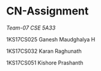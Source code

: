 # CN-Assignment

*Team-07 CSE 5A33*

1KS17CS025 Ganesh Maudghalya H 

1KS17CS032 Karan Raghunath

1KS17CS051 Kishore Prashanth


